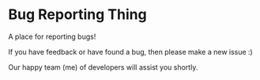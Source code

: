 # Bug Reporting Thing
A place for reporting bugs!

If you have feedback or have found a bug, then please make a new issue :)

Our happy team (me) of developers will assist you shortly.
